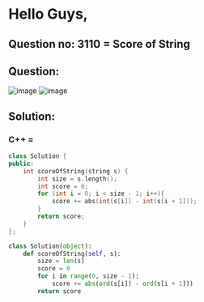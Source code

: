 # Hello Guys,
## Question no: 3110 = Score of String

## Question:
![image](https://github.com/user-attachments/assets/eb619878-88b7-46f9-816b-4d6b44058ae5)
![image](https://github.com/user-attachments/assets/cd2dc885-d7c4-426f-9e42-282a0d4ab4b5)

## Solution:
### C++ = 
```cpp
class Solution {
public:
    int scoreOfString(string s) {
        int size = s.length();
        int score = 0;
        for (int i = 0; i < size - 1; i++){
            score += abs(int(s[i]) - int(s[i + 1]));
        }
        return score;
    }
};
```
```python
class Solution(object):
    def scoreOfString(self, s):
        size = len(s)
        score = 0
        for i in range(0, size - 1):
            score += abs(ord(s[i]) - ord(s[i + 1]))
        return score
```
